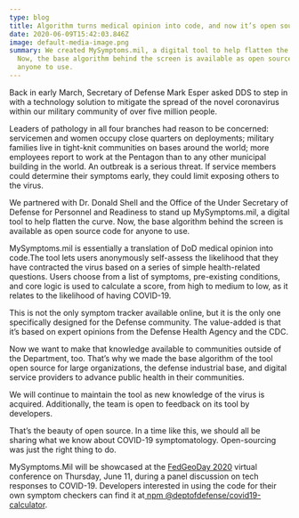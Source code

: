 ```yaml
---
type: blog
title: Algorithm turns medical opinion into code, and now it’s open source
date: 2020-06-09T15:42:03.846Z
image: default-media-image.png
summary: We created MySymptoms.mil, a digital tool to help flatten the curve.
  Now, the base algorithm behind the screen is available as open source code for
  anyone to use.
---
```

Back in early March, Secretary of Defense Mark Esper asked DDS to step in with a technology solution to mitigate the spread of the novel coronavirus within our military community of over five million people.

Leaders of pathology in all four branches had reason to be concerned: servicemen and women occupy close quarters on deployments; military families live in tight-knit communities on bases around the world; more employees report to work at the Pentagon than to any other municipal building in the world. An outbreak is a serious threat. If service members could determine their symptoms early, they could limit exposing others to the virus.

We partnered with Dr. Donald Shell and the Office of the Under Secretary of Defense for Personnel and Readiness to stand up MySymptoms.mil, a digital tool to help flatten the curve. Now, the base algorithm behind the screen is available as open source code for anyone to use.

MySymptoms.mil is essentially a translation of DoD medical opinion into code.The tool lets users anonymously self-assess the likelihood that they have contracted the virus based on a series of simple health-related questions. Users choose from a list of symptoms, pre-existing conditions, and core logic is used to calculate a score, from high to medium to low, as it relates to the likelihood of having COVID-19.

This is not the only symptom tracker available online, but it is the only one specifically designed for the Defense community. The value-added is that it’s based on expert opinions from the Defense Health Agency and the CDC.

Now we want to make that knowledge available to communities outside of the Department, too. That’s why we made the base algorithm of the tool open source for large organizations, the defense industrial base, and digital service providers to advance public health in their communities.

We will continue to maintain the tool as new knowledge of the virus is acquired. Additionally, the team is open to feedback on its tool by developers.

That’s the beauty of open source. In a time like this, we should all be sharing what we know about COVID-19 symptomatology. Open-sourcing was just the right thing to do.

MySymptoms.Mil will be showcased at the [FedGeoDay 2020](https://fedgeo.us/) virtual conference on Thursday, June 11, during a panel discussion on tech responses to COVID-19. Developers interested in using the code for their own symptom checkers can find it at[ npm @deptofdefense/covid19-calculator](https://www.npmjs.com/package/@deptofdefense/covid19-calculator).